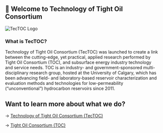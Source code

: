 ## 👋 Welcome to Technology of Tight Oil Consortium

![TecTOC Logo](https://www.tectoc.ca/logos/TecTOC_Logo.svg)

### What is TecTOC?
Technology of Tight Oil Consortium (TecTOC) was launched to create a link between the cutting-edge, yet practical, applied research performed by Tight Oil Consortium (TOC), and subsurface energy industry technology and service needs. TOC is an industry- and government-sponsored multi-disciplinary research group, hosted at the University of Calgary, which has been advancing field- and laboratory-based reservoir characterization and evaluation methods and technologies for low-permeability (“unconventional”) hydrocarbon reservoirs since 2011. 


## Want to learn more about what we do?
-> [Technology of Tight Oil Consortium (TecTOC)](https://www.tectoc.ca/)

-> [Tight Oil Consortium (TOC)](https://www.tightoilconsortium.com/)


